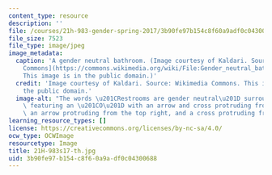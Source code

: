 ```yaml
---
content_type: resource
description: ''
file: /courses/21h-983-gender-spring-2017/3b90fe97b154c8f60a9adf0c04300688_21H-983s17-th.jpg
file_size: 7523
file_type: image/jpeg
image_metadata:
  caption: 'A gender neutral bathroom. (Image courtesy of Kaldari. Source: [Wikimedia
    Commons](https://commons.wikimedia.org/wiki/File:Gender_neutral_bathroom_sign.jpg).
    This image is in the public domain.)'
  credit: 'Image courtesy of Kaldari. Source: Wikimedia Commons. This image is in
    the public domain.'
  image-alt: "The words \u201CRestrooms are gender neutral\u201D surround a symbol\
    \ featuring an \u201CO\u201D with an arrow and cross protruding from the top left,\
    \ an arrow protruding from the top right, and a cross protruding from the bottom. "
learning_resource_types: []
license: https://creativecommons.org/licenses/by-nc-sa/4.0/
ocw_type: OCWImage
resourcetype: Image
title: 21H-983s17-th.jpg
uid: 3b90fe97-b154-c8f6-0a9a-df0c04300688
---
```

